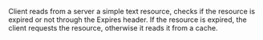 Client reads from a server a simple text resource, checks if the resource is expired or not through the Expires header. If the resource is expired, the client requests the resource, otherwise it reads it from a cache.
